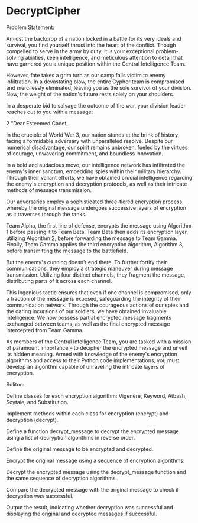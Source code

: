 # DecryptCipher

Problem Statement:

Amidst the backdrop of a nation locked in a battle for its very ideals and survival, you
find yourself thrust into the heart of the conflict. Though compelled to serve in the army
by duty, it is your exceptional problem-solving abilities, keen intelligence, and meticulous
attention to detail that have garnered you a unique position within the Central
Intelligence Team.

However, fate takes a grim turn as our camp falls victim to enemy infiltration. In a
devastating blow, the entire Cypher team is compromised and mercilessly eliminated,
leaving you as the sole survivor of your division. Now, the weight of the nation's future
rests solely on your shoulders.

In a desperate bid to salvage the outcome of the war, your division leader reaches out to
you with a message:

2
“Dear Esteemed Cadet,

In the crucible of World War 3, our nation stands at the brink of history, facing a
formidable adversary with unparalleled resolve. Despite our numerical disadvantage, our
spirit remains unbroken, fueled by the virtues of courage, unwavering commitment, and
boundless innovation.

In a bold and audacious move, our intelligence network has infiltrated the enemy's inner
sanctum, embedding spies within their military hierarchy. Through their valiant efforts, we
have obtained crucial intelligence regarding the enemy's encryption and decryption
protocols, as well as their intricate methods of message transmission.

Our adversaries employ a sophisticated three-tiered encryption process, whereby the
original message undergoes successive layers of encryption as it traverses through the
ranks.

Team Alpha, the first line of defense, encrypts the message using Algorithm 1
before passing it to Team Beta. Team Beta then adds its encryption layer, utilizing
Algorithm 2, before forwarding the message to Team Gamma. Finally, Team Gamma
applies the third encryption algorithm, Algorithm 3, before transmitting the message to
the battlefield.

But the enemy's cunning doesn't end there. To further fortify their communications, they
employ a strategic maneuver during message transmission. Utilizing four distinct
channels, they fragment the message, distributing parts of it across each channel. 

This
ingenious tactic ensures that even if one channel is compromised, only a fraction of the
message is exposed, safeguarding the integrity of their communication network.
Through the courageous actions of our spies and the daring incursions of our soldiers, we
have obtained invaluable intelligence. We now possess partial encrypted message
fragments exchanged between teams, as well as the final encrypted message intercepted
from Team Gamma.

As members of the Central Intelligence Team, you are tasked with a mission of
paramount importance – to decipher the encrypted message and unveil its hidden
meaning. Armed with knowledge of the enemy's encryption algorithms and access to
their Python code implementations, you must develop an algorithm capable of unraveling
the intricate layers of encryption.





Soliton:


Define classes for each encryption algorithm: Vigenère, Keyword, Atbash, Scytale, and Substitution.

Implement methods within each class for encryption (encrypt) and decryption (decrypt).

Define a function decrypt_message to decrypt the encrypted message using a list of decryption algorithms in reverse order.

Define the original message to be encrypted and decrypted.

Encrypt the original message using a sequence of encryption algorithms.

Decrypt the encrypted message using the decrypt_message function and the same sequence of decryption algorithms.

Compare the decrypted message with the original message to check if decryption was successful.

Output the result, indicating whether decryption was successful and displaying the original and decrypted messages if successful.
